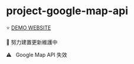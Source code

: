 # project-google-map-api

:star: [DEMO WEBSITE](https://yiminprogram.github.io/project-google-map-api/)

:construction_worker: 努力建置更新維護中

⚠️ &nbsp; Google Map API 失效
